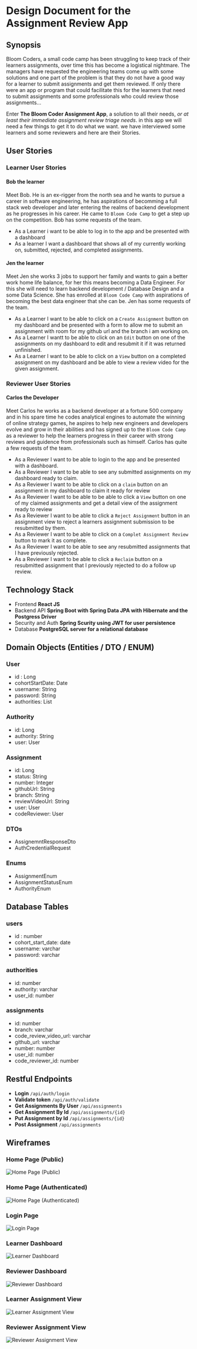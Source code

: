 # Design Document for the Assignment Review App


## Synopsis
Bloom Coders, a small code camp has been struggling to keep track of their learners assignments, over time this has become a logistical nightmare. The managers have requested the engineering teams come up with some solutions and one part of the problem is that they do not have a good way for a learner to submit assignments and get them reviewed. If only there were an app or program that could facilitate this for the learners that need to submit assignments and some professionals who could review those assignments...

Enter **The Bloom Coder Assignment App**, a solution to all their needs, *or at least their immediate assignment review triage needs*. in this app we will need a few things to get it to do what we want. we have interviewed some learners and some reviewers and here are their Stories.

## User Stories

### Learner User Stories
#### Bob the learner
Meet Bob. He is an ex-rigger from the north sea and he wants to pursue a career in software engineering, he has aspirations of becomming a full stack web developer and later entering the realms of backend development as he progresses in his career. He came to `Bloom Code Camp` to get a step up on the competition. Bob has some requests of the team.

- As a Learner i want to be able to log in to the app and be presented with a dashboard
- As a learner I want a dashboard that shows all of my currently working on, submitted, rejected, and completed assignments.

#### Jen the learner
Meet Jen she works 3 jobs to support her family and wants to gain a better work home life balance, for her this means becoming a Data Engineer. For this she will need to learn backend development / Database Design and a some Data Science. She has enrolled at `Bloom Code Camp` with aspirations of becoming the best data engineer that she can be. Jen has some requests of the team.

- As a Learner I want to be able to click on a `Create Assignment` button on my dashboard and be presented with a form to allow me to submit an assignment with room for my github url and the branch i am working on.
- As a Learner I wantt to be able to click on an `Edit` button on one of the assignments on my dashboard to edit and resubmit it if it was returned unfinished.
- As a Learner I want to be able to click on a `View` button on a completed assignment on my dashboard and be able to view a review video for the given assignment.

### Reviewer User Stories

#### Carlos the Developer
Meet Carlos he works as a backend developer at a fortune 500 company and in his spare time he codes analytical engines to automate the winning of online strategy games, he aspires to help new engineers and developers evolve and grow in their abilities and has signed up to the `Bloom Code Camp` as a reviewer to help the learners progress in their career with strong reviews and guidence from professionals such as himself. Carlos has quite a few requests of the team.

- As a Reviewer I want to be able to login to the app and be presented with a dashboard.
- As a Reviewer I want to be able to see any submitted assignments on my dashboard ready to claim.
- As a Reviewer I want to be able to click on a `claim` button on an assignment in my dashboard to claim it ready for review
- As a Reviewer I want to be able to be able to click a `View` button on one of my claimed assignments and get a detail view of the assignment ready to review
- As a Reviewer I want to be able to click a `Reject Assignment` button in an assignment view to reject a learners assignment submission to be resubmitted by them.
- As a Reviewer I want to be able to click on a `Complet Assignment Review` button to mark it as complete.
- As a Reviewer I want to be able to see any resubmitted assignments that I have previously rejected.
- As a Reviewer I want to be able to click a `Reclaim` button on a resubmitted assignment that I previously rejected to do a follow up review.

## Technology Stack
- Frontend **React JS**
- Backend API **Spring Boot with Spring Data JPA with Hibernate and the Postgress Driver**
- Security and Auth **Spring Scurity using JWT for user persistence**
- Database **PostgreSQL server for a relational database**

## Domain Objects (Entities / DTO / ENUM)

### User
- id : Long
- cohortStartDate: Date
- username: String
- password: String
- authorities: List<Authority>

### Authority
- id: Long
- authority: String
- user: User

### Assignment
- id: Long
- status: String
- number: Integer
- githubUrl: String
- branch: String
- reviewVideoUrl: String
- user: User
- codeReviewer: User

### DTOs
- AssignemntResponseDto
- AuthCredentialRequest

### Enums
- AssignmentEnum
- AssignmentStatusEnum
- AuthorityEnum

## Database Tables

### users
- id : number
- cohort_start_date: date
- username: varchar
- password: varchar

### authorities
- id: number
- authority: varchar
- user_id: number

### assignments
- id: number
- branch: varchar
- code_review_video_url: varchar
- github_url: varchar
- number: number
- user_id: number
- code_reviewer_id: number

## Restful Endpoints

- **Login**                     `/api/auth/login`
- **Validate token**            `/api/auth/validate`
- **Get Assignments By User**   `/api/assignments`
- **Get Assignment By Id**      `/api/assignments/{id}`
- **Put Assignment by Id**      `/api/assignments/{id}`
- **Post Assignment**           `/api/assignments`



## Wireframes

### Home Page (Public)
![Home Page (Public)](./images/home_page_public.jpg)

### Home Page (Authenticated)
![Home Page (Authenticated)](./images/home_page_authenticated.jpg)

### Login Page
![Login Page](./images/login_page.jpg)

### Learner Dashboard
![Learner Dashboard](./images/learner_dashboard.jpg)

### Reviewer Dashboard
![Reviewer Dashboard](./images/reviewer_dashboard.jpg)

### Learner Assignment View
![Learner Assignment View](./images/learner_assignment_view.jpg)

### Reviewer Assignment View
![Reviewer Assignment View](./images/reviewer_assignment_view.jpg)
